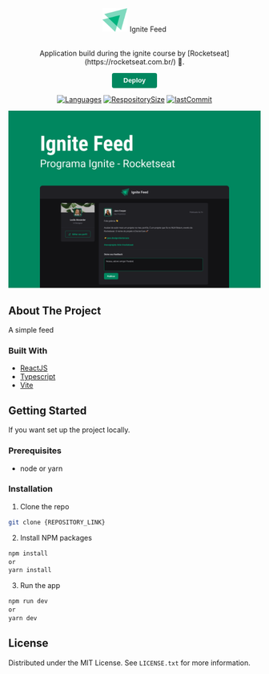 <div align="center">
    <div>
        <img src="src/assets/Logo.svg" alt="Logo" width="50">
        <span align="center">Ignite Feed</span>
    </div>
    <br/>
    <p align="center">Application build during the ignite course by [Rocketseat](https://rocketseat.com.br/) 🚀.</p>

<button style="
    background:#00875f;
    border:none;
    border-radius: 4px;
    width: 90px;
    height: 30px"><a style="text-decoration:none;color:white;font-weight:bold;" href="https://vercel.com/button">Deploy</a></button>

[![Languages](https://img.shields.io/github/languages/count/xandowski/ignite-feed?color=00875f)]()
[![RespositorySize](https://img.shields.io/github/repo-size/xandowski/ignite-feed?color=00875f)]()
[![lastCommit](https://img.shields.io/github/last-commit/xandowski/ignite-feed?color=00875f)]()

</div>

![](/src/assets/ignite-feed-capa.png)

## About The Project

A simple feed

### Built With

- [ReactJS]()
- [Typescript]()
- [Vite]()

## Getting Started

If you want set up the project locally.

### Prerequisites

- node or yarn

### Installation

1. Clone the repo

```sh
git clone {REPOSITORY_LINK}
```

2. Install NPM packages

```sh
npm install
or
yarn install
```

3. Run the app

```sh
npm run dev
or
yarn dev
```

## License

Distributed under the MIT License. See `LICENSE.txt` for more information.
